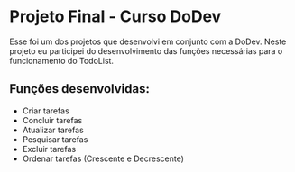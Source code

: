 # Projeto Final - Curso DoDev

Esse foi um dos projetos que desenvolvi em conjunto com a DoDev. Neste projeto eu participei do desenvolvimento das funções necessárias para o funcionamento do TodoList.

## Funções desenvolvidas:

- Criar tarefas
- Concluir tarefas
- Atualizar tarefas
- Pesquisar tarefas
- Excluir tarefas
- Ordenar tarefas (Crescente e Decrescente)

